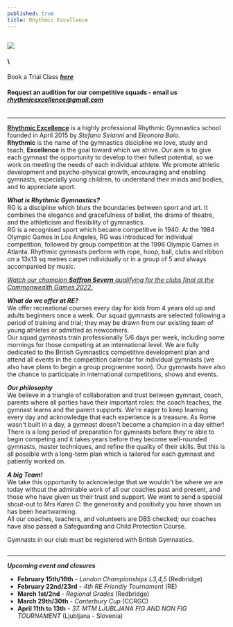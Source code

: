 ```yaml
---
published: true
title: Rhythmic Excellence
---
```

![]()

![](/assets/screenshot-2023-06-13-at-10.12.47.png)

#### \
B﻿ook a Trial Class ***[here](https://docs.google.com/forms/d/e/1FAIpQLSewkct8pJvwFT81TV4aIoftkNBPc0ua5C6gkxQpLsWO-jjR1A/viewform?usp=dialog)***

#### Request an audition for our competitive squads - email us *rhythmicexcellence@gmail.com*

![]()

- - -

**[Rhythmic Excellence](https://www.youtube.com/watch?v=qRxN1Yk1A5w)** is a highly professional Rhythmic Gymnastics school founded in April 2015 by *Stefano Sirianni* and *Eleonora Baio*. \
**Rhythmic** is the name of the gymnastics discipline we love, study and teach, **Excellence** is the goal toward which we strive. Our aim is to give each gymnast the opportunity to develop to their fullest potential, so we work on meeting the needs of each individual athlete. We promote athletic development and psycho-physical growth, encouraging and enabling gymnasts, especially young children, to understand their minds and bodies, and to appreciate sport. 

***What is Rhythmic Gymnastics?*** \
RG is a discipline which blurs the boundaries between sport and art. It combines the elegance and gracefulness of ballet, the drama of theatre, and the athleticism and flexibility of gymnastics. \
RG is a recognised sport which became competitive in 1940. At the 1984 Olympic Games in Los Angeles, RG was introduced for individual competition, followed by group competition at the 1996 Olympic Games in Atlanta. Rhythmic gymnasts perform with rope, hoop, ball, clubs and ribbon on a 13x13 sq metres carpet individually or in a group of 5 and always accompanied by music. 

*[W﻿atch our champion **Saffron Severn** qualifying for the clubs final at the Commonwealth Games 2022.](https://www.youtube.com/watch?v=dMkK449psVk&t=27s)*

***What do we offer at RE?*** \
We offer recreational courses every day for kids from 4 years old up and adults beginners once a week. Our squad gymnasts are selected following a period of training and trial; they may be drawn from our existing team of young athletes or admitted as newcomers. \
Our squad gymnasts train professionally 5/6 days per week, including some mornings for those competing at an international level. We are fully dedicated to the British Gymnastics competitive development plan and attend all events in the competition calendar for individual gymnasts (we also have plans to begin a group programme soon). Our gymnasts have also the chance to participate in international competitions, shows and events.

***Our philosophy*** \
We believe in a triangle of collaboration and trust between gymnast, coach, parents where all parties have their important roles: the coach teaches, the gymnast learns and the parent supports. We're eager to keep learning every day and acknowledge that each experience is a treasure. As Rome wasn't built in a day, a gymnast doesn't become a champion in a day either! There is a long period of preparation for gymnasts before they're able to begin competing and it takes years before they become well-rounded gymnasts, master techniques, and refine the quality of their skills. But this is all possible with a long-term plan which is tailored for each gymnast and patiently worked on.

***A big Team!***\
We take this opportunity to acknowledge that we wouldn't be where we are today without the admirable work of all our coaches past and present, and those who have given us their trust and support. We want to send a special shout-out to Mrs *Karen C*: the generosity and positivity you have shown us has been heartwarming.\
All our coaches, teachers, and volunteers are DBS checked; our coaches have also passed a Safeguarding and Child Protection Course.

Gymnasts in our club must be registered with British Gymnastics.

![]()

- - -

***Upcoming event and closures***

* **February 15th/16th** - *London Championships L3,4,5* (Redbridge)
* **February 22nd/23rd** - *4th RE Friendly Tournament* (RE)
* **M﻿arch 1st/2nd** - *Regional Grades* (Redbridge)
* **M﻿arch 29th/30th** - *Canterbury Cup* (CCRGC)
* **A﻿pril 11th to 13th** - *37. MTM LJUBLJANA FIG AND NON FIG TOURNAMENT* (Ljubljana - Slovenia)